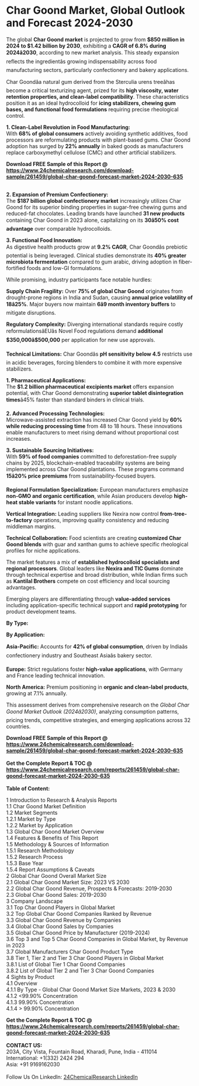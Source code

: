 <h1>Char Goond Market, Global Outlook and Forecast 2024-2030</h1><p>The global <strong>Char Goond market</strong> is projected to grow from <strong>$850 million in 2024 to $1.42 billion by 2030</strong>, exhibiting a <strong>CAGR of 6.8% during 2024â2030</strong>, according to new market analysis. This steady expansion reflects the ingredientâs growing indispensability across food manufacturing sectors, particularly confectionery and bakery applications.</p><p>Char Goondâa natural gum derived from the Sterculia urens treeâhas become a critical texturizing agent, prized for its <strong>high viscosity, water retention properties, and clean-label compatibility</strong>. These characteristics position it as an ideal hydrocolloid for <strong>icing stabilizers, chewing gum bases, and functional food formulations</strong> requiring precise rheological control.</p><p><strong>1. Clean-Label Revolution in Food Manufacturing:</strong><br>
With <strong>68% of global consumers</strong> actively avoiding synthetic additives, food processors are reformulating products with plant-based gums. Char Goond adoption has surged by <strong>22% annually</strong> in baked goods as manufacturers replace carboxymethyl cellulose (CMC) and other artificial stabilizers.</p><div><b>Download FREE Sample of this Report @ 
            <a href="https://www.24chemicalresearch.com/download-sample/261459/global-char-goond-forecast-market-2024-2030-635">
            https://www.24chemicalresearch.com/download-sample/261459/global-char-goond-forecast-market-2024-2030-635</a></b></div><br><p><strong>2. Expansion of Premium Confectionery:</strong><br>
The <strong>$187 billion global confectionery market</strong> increasingly utilizes Char Goond for its superior binding properties in sugar-free chewing gums and reduced-fat chocolates. Leading brands have launched <strong>31 new products</strong> containing Char Goond in 2023 alone, capitalizing on its <strong>30â50% cost advantage</strong> over comparable hydrocolloids.</p><p><strong>3. Functional Food Innovation:</strong><br>
As digestive health products grow at <strong>9.2% CAGR</strong>, Char Goondâs prebiotic potential is being leveraged. Clinical studies demonstrate its <strong>40% greater microbiota fermentation</strong> compared to gum arabic, driving adoption in fiber-fortified foods and low-GI formulations.</p><p>While promising, industry participants face notable hurdles:</p><p><strong>Supply Chain Fragility:</strong> Over <strong>75% of global Char Goond</strong> originates from drought-prone regions in India and Sudan, causing <strong>annual price volatility of 18â25%</strong>. Major buyers now maintain <strong>6â9 month inventory buffers</strong> to mitigate disruptions.</p><p><strong>Regulatory Complexity:</strong> Diverging international standards require costly reformulationsâEUâs Novel Food regulations demand <strong>additional $350,000â$500,000</strong> per application for new use approvals.</p><p><strong>Technical Limitations:</strong> Char Goondâs <strong>pH sensitivity below 4.5</strong> restricts use in acidic beverages, forcing blenders to combine it with more expensive stabilizers.</p><p><strong>1. Pharmaceutical Applications:</strong><br>
The <strong>$1.2 billion pharmaceutical excipients market</strong> offers expansion potential, with Char Goond demonstrating <strong>superior tablet disintegration times</strong>â45% faster than standard binders in clinical trials.</p><p><strong>2. Advanced Processing Technologies:</strong><br>
Microwave-assisted extraction has increased Char Goond yield by <strong>60% while reducing processing time</strong> from 48 to 18 hours. These innovations enable manufacturers to meet rising demand without proportional cost increases.</p><p><strong>3. Sustainable Sourcing Initiatives:</strong><br>
With <strong>59% of food companies</strong> committed to deforestation-free supply chains by 2025, blockchain-enabled traceability systems are being implemented across Char Goond plantations. These programs command <strong>15â20% price premiums</strong> from sustainability-focused buyers.</p><p><strong>Regional Formulation Specialization:</strong> European manufacturers emphasize <strong>non-GMO and organic certification</strong>, while Asian producers develop <strong>high-heat stable variants</strong> for instant noodle applications.</p><p><strong>Vertical Integration:</strong> Leading suppliers like Nexira now control <strong>from-tree-to-factory</strong> operations, improving quality consistency and reducing middleman margins.</p><p><strong>Technical Collaboration:</strong> Food scientists are creating <strong>customized Char Goond blends</strong> with guar and xanthan gums to achieve specific rheological profiles for niche applications.</p><p>The market features a mix of <strong>established hydrocolloid specialists and regional processors</strong>. Global leaders like <strong>Nexira and TIC Gums</strong> dominate through technical expertise and broad distribution, while Indian firms such as <strong>Kantilal Brothers</strong> compete on cost efficiency and local sourcing advantages.</p><p>Emerging players are differentiating through <strong>value-added services</strong> including application-specific technical support and <strong>rapid prototyping</strong> for product development teams.</p><p><strong>By Type:</strong></p><p><strong>By Application:</strong></p><p><strong>Asia-Pacific:</strong> Accounts for <strong>42% of global consumption</strong>, driven by Indiaâs confectionery industry and Southeast Asiaâs bakery sector.</p><p><strong>Europe:</strong> Strict regulations foster <strong>high-value applications</strong>, with Germany and France leading technical innovation.</p><p><strong>North America:</strong> Premium positioning in <strong>organic and clean-label products</strong>, growing at 7.1% annually.</p><p>This assessment derives from comprehensive research on the <em>Global Char Goond Market Outlook (2024â2030)</em>, analyzing consumption patterns, pricing trends, competitive strategies, and emerging applications across 32 countries.</p><div><b>Download FREE Sample of this Report @ 
            <a href="https://www.24chemicalresearch.com/download-sample/261459/global-char-goond-forecast-market-2024-2030-635">
            https://www.24chemicalresearch.com/download-sample/261459/global-char-goond-forecast-market-2024-2030-635</a></b></div><br><div><b>Get the Complete Report & TOC @ 
            <a href="https://www.24chemicalresearch.com/reports/261459/global-char-goond-forecast-market-2024-2030-635">
            https://www.24chemicalresearch.com/reports/261459/global-char-goond-forecast-market-2024-2030-635</a></b></div><br>
            <b>Table of Content:</b><p>1 Introduction to Research & Analysis Reports<br />
    1.1 Char Goond Market Definition<br />
    1.2 Market Segments<br />
        1.2.1 Market by Type<br />
        1.2.2 Market by Application<br />
    1.3 Global Char Goond Market Overview<br />
    1.4 Features & Benefits of This Report<br />
    1.5 Methodology & Sources of Information<br />
        1.5.1 Research Methodology<br />
        1.5.2 Research Process<br />
        1.5.3 Base Year<br />
        1.5.4 Report Assumptions & Caveats<br />
2 Global Char Goond Overall Market Size<br />
    2.1 Global Char Goond Market Size: 2023 VS 2030<br />
    2.2 Global Char Goond Revenue, Prospects & Forecasts: 2019-2030<br />
    2.3 Global Char Goond Sales: 2019-2030<br />
3 Company Landscape<br />
    3.1 Top Char Goond Players in Global Market<br />
    3.2 Top Global Char Goond Companies Ranked by Revenue<br />
    3.3 Global Char Goond Revenue by Companies<br />
    3.4 Global Char Goond Sales by Companies<br />
    3.5 Global Char Goond Price by Manufacturer (2019-2024)<br />
    3.6 Top 3 and Top 5 Char Goond Companies in Global Market, by Revenue in 2023<br />
    3.7 Global Manufacturers Char Goond Product Type<br />
    3.8 Tier 1, Tier 2 and Tier 3 Char Goond Players in Global Market<br />
        3.8.1 List of Global Tier 1 Char Goond Companies<br />
        3.8.2 List of Global Tier 2 and Tier 3 Char Goond Companies<br />
4 Sights by Product<br />
    4.1 Overview<br />
        4.1.1 By Type - Global Char Goond Market Size Markets, 2023 & 2030<br />
        4.1.2 <99.90% Concentration<br />
        4.1.3 99.90% Concentration<br />
        4.1.4 > 99.90% Concentration<br />
 </p><div><b>Get the Complete Report & TOC @ 
            <a href="https://www.24chemicalresearch.com/reports/261459/global-char-goond-forecast-market-2024-2030-635">
            https://www.24chemicalresearch.com/reports/261459/global-char-goond-forecast-market-2024-2030-635</a></b></div><br><b>CONTACT US:</b><br>
            203A, City Vista, Fountain Road, Kharadi, Pune, India - 411014<br>
            International: +1(332) 2424 294<br>
            Asia: +91 9169162030 <br><br>
            Follow Us On LinkedIn: <a href="https://www.linkedin.com/company/24chemicalresearch/">24ChemicalResearch LinkedIn</a>